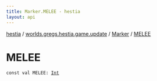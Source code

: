 ```yaml
---
title: Marker.MELEE - hestia
layout: api
---
```


<div class='api-docs-breadcrumbs'><a href="../../index.html">hestia</a> / <a href="../index.html">worlds.gregs.hestia.game.update</a> / <a href="index.html">Marker</a> / <a href="./-m-e-l-e-e.html">MELEE</a></div>

# MELEE

<div class="signature"><code><span class="keyword">const</span> <span class="keyword">val </span><span class="identifier">MELEE</span><span class="symbol">: </span><a href="https://kotlinlang.org/api/latest/jvm/stdlib/kotlin/-int/index.html"><span class="identifier">Int</span></a></code></div>
